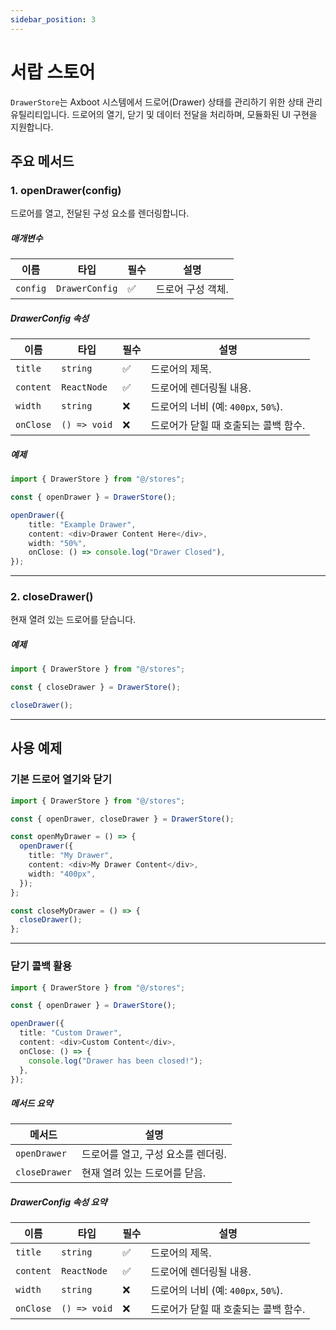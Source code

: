 ```yaml
---
sidebar_position: 3
---
```


# 서랍 스토어

`DrawerStore`는 Axboot 시스템에서 드로어(Drawer) 상태를 관리하기 위한 상태 관리 유틸리티입니다. 드로어의 열기, 닫기 및 데이터 전달을 처리하며, 모듈화된 UI 구현을 지원합니다.

## 주요 메서드

### 1. openDrawer(config)

드로어를 열고, 전달된 구성 요소를 렌더링합니다.

##### 매개변수
| 이름       | 타입           | 필수 | 설명                        |
  |------------|----------------|------|-----------------------------|
| `config`   | `DrawerConfig` | ✅   | 드로어 구성 객체.            |

##### DrawerConfig 속성
| 이름        | 타입        | 필수 | 설명                                   |
  |-------------|-------------|------|----------------------------------------|
| `title`     | `string`    | ✅   | 드로어의 제목.                         |
| `content`   | `ReactNode` | ✅   | 드로어에 렌더링될 내용.                |
| `width`     | `string`    | ❌   | 드로어의 너비 (예: `400px`, `50%`).    |
| `onClose`   | `() => void` | ❌   | 드로어가 닫힐 때 호출되는 콜백 함수.    |

##### 예제

```typescript jsx
import { DrawerStore } from "@/stores";

const { openDrawer } = DrawerStore();

openDrawer({
    title: "Example Drawer",
    content: <div>Drawer Content Here</div>,
    width: "50%",
    onClose: () => console.log("Drawer Closed"),
});
```
---

### 2. closeDrawer()

현재 열려 있는 드로어를 닫습니다.

##### 예제

```typescript jsx
import { DrawerStore } from "@/stores";

const { closeDrawer } = DrawerStore();

closeDrawer();
```

---

## 사용 예제

### 기본 드로어 열기와 닫기

```typescript jsx
import { DrawerStore } from "@/stores";

const { openDrawer, closeDrawer } = DrawerStore();

const openMyDrawer = () => {
  openDrawer({
    title: "My Drawer",
    content: <div>My Drawer Content</div>,
    width: "400px",
  });
};

const closeMyDrawer = () => {
  closeDrawer();
};
```

---

### 닫기 콜백 활용

```typescript jsx
import { DrawerStore } from "@/stores";

const { openDrawer } = DrawerStore();

openDrawer({
  title: "Custom Drawer",
  content: <div>Custom Content</div>,
  onClose: () => {
    console.log("Drawer has been closed!");
  },
});
```

##### 메서드 요약
| 메서드        | 설명                                 |
|---------------|--------------------------------------|
| `openDrawer`  | 드로어를 열고, 구성 요소를 렌더링.    |
| `closeDrawer` | 현재 열려 있는 드로어를 닫음.         |


##### DrawerConfig 속성 요약

| 이름       | 타입        | 필수 | 설명                                   |
|------------|-------------|------|----------------------------------------|
| `title`    | `string`    | ✅   | 드로어의 제목.                         |
| `content`  | `ReactNode` | ✅   | 드로어에 렌더링될 내용.                |
| `width`    | `string`    | ❌   | 드로어의 너비 (예: `400px`, `50%`).    |
| `onClose`  | `() => void`| ❌   | 드로어가 닫힐 때 호출되는 콜백 함수.    |
